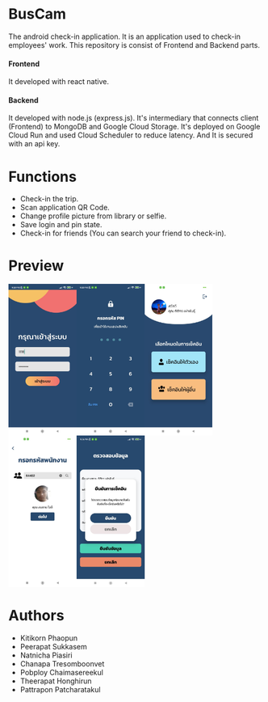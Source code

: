 # BusCam
The android check-in application. It is an application used to check-in employees' work. This repository is consist of Frontend and Backend parts.
#### Frontend ####
 It developed with react native.
#### Backend ####
 It developed with node.js (express.js). It's intermediary that connects client (Frontend) to MongoDB and Google Cloud Storage. It's deployed on Google Cloud Run and used Cloud Scheduler to reduce latency. And It is secured with an api key. 

# Functions
  * Check-in the trip.
  * Scan application QR Code.
  * Change profile picture from library or selfie.
  * Save login and pin state.
  * Check-in for friends (You can search your friend to check-in).

# Preview
 <img height="300rem" src="https://github.com/SlickleZ/buscam/blob/main/preview_logIn.jpg?raw=true" align="left">
 <img height="300rem" src="https://github.com/SlickleZ/buscam/blob/main/preview_pin.jpg?raw=true" align="left">
 <img height="300rem" src="https://github.com/SlickleZ/buscam/blob/main/preview_home.jpg?raw=true" align="left">
 <img height="300rem" src="https://github.com/SlickleZ/buscam/blob/main/preview_find.jpg?raw=true" align="left">
 <img height="300rem" src="https://github.com/SlickleZ/buscam/blob/main/preview_check.jpg?raw=true" align="center">
 <br>

# Authors
  * Kitikorn Phaopun
  * Peerapat Sukkasem
  * Natnicha Piasiri
  * Chanapa Tresomboonvet
  * Pobploy Chaimasereekul
  * Theerapat Honghirun
  * Pattrapon Patcharatakul
